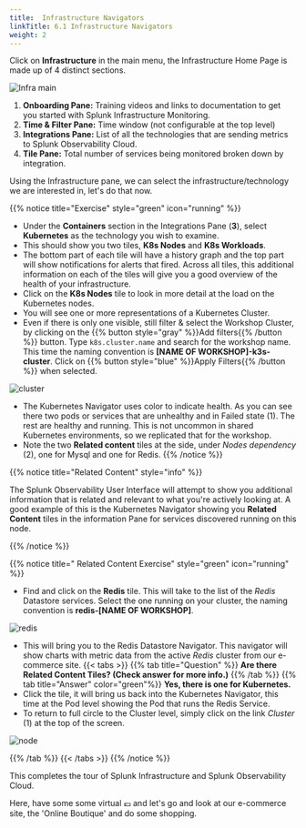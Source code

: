 ```yaml
---
title:  Infrastructure Navigators
linkTitle: 6.1 Infrastructure Navigators
weight: 2
---
```


Click on **Infrastructure** in the main menu, the Infrastructure Home Page is made up of 4 distinct sections.

![Infra main](../images/infrastructure-main.png)

1. **Onboarding Pane:** Training videos and links to documentation to get you started with Splunk Infrastructure Monitoring.
2. **Time & Filter Pane:** Time window (not configurable at the top level)
3. **Integrations Pane:** List of all the technologies that are sending metrics to Splunk Observability Cloud.
4. **Tile Pane:** Total number of services being monitored broken down by integration.

Using the Infrastructure pane, we can select the infrastructure/technology we are interested in, let's do that now.

{{% notice title="Exercise" style="green" icon="running" %}}

* Under the **Containers** section in the Integrations Pane (**3**), select **Kubernetes** as the technology you wish to examine.
* This should show you two tiles, **K8s Nodes** and **K8s Workloads**.
* The bottom part of each tile will have a history graph and the top part will show notifications for alerts that fired. Across all tiles, this additional information on each of the tiles will give you a good overview of the health of your infrastructure.
* Click on the **K8s Nodes** tile to look in more detail at the load on the Kubernetes nodes.
* You will see one or more representations of a Kubernetes Cluster.
* Even if there is only one visible, still filter & select the Workshop Cluster, by clicking on the {{% button style="gray" %}}Add filters{{% /button %}} button. Type `k8s.cluster.name` and search for the workshop name. This time the naming convention is **[NAME OF WORKSHOP]-k3s-cluster**. Click on {{% button style="blue" %}}Apply Filters{{% /button %}} when selected.

![cluster](../images/k8s-cluster.png)

* The Kubernetes Navigator uses color to indicate health. As you can see there two pods or services that are unhealthy and in Failed state (1). The rest are healthy and running. This is not uncommon in shared Kubernetes environments, so we replicated that for the workshop.
* Note the two **Related content** tiles at the side, under *Nodes dependency* (2), one for Mysql and one for Redis.
{{% /notice %}}

{{% notice title="Related Content" style="info" %}}

The Splunk Observability User Interface will attempt to show you additional information that is related and relevant to what you're actively looking at.
A good example of this is the Kubernetes Navigator showing you **Related Content** tiles in the information Pane for services discovered running on this node.

{{% /notice %}}

{{% notice title=" Related Content Exercise" style="green" icon="running" %}}

* Find and click on the **Redis** tile. This will take to the list of the *Redis* Datastore services. Select the one running on your cluster, the naming convention is **redis-[NAME OF WORKSHOP]**.

 ![redis](../images/redis-2.png)

* This will bring you to the Redis Datastore Navigator. This navigator will show charts with metric data from the active *Redis* cluster from our e-commerce site.
{{< tabs >}}
{{% tab title="Question" %}}
**Are there Related Content Tiles? (Check answer for more info.)**
{{% /tab %}}
{{% tab title="Answer" color="green"%}}
**Yes, there is one for Kubernetes.**
* Click the tile, it will bring us back into the Kubernetes Navigator, this time at the Pod level showing the Pod that runs the Redis Service.
* To return to full circle to the Cluster level, simply click on the link *Cluster* (1) at the top of the screen.

 ![node](../images/node-link.png)

{{% /tab %}}
{{< /tabs >}}
{{% /notice %}}
<!-- 
Either move to the next page and run an *optional* but more detailed exercise based on Kubernetes and the data stores used in the *Online Boutique* application or just go shopping! -->

This completes the tour of Splunk Infrastructure and Splunk Observability Cloud.  

Here, have some some virtual 💶 and let's go and look at our e-commerce site, the 'Online Boutique' and do some shopping.
